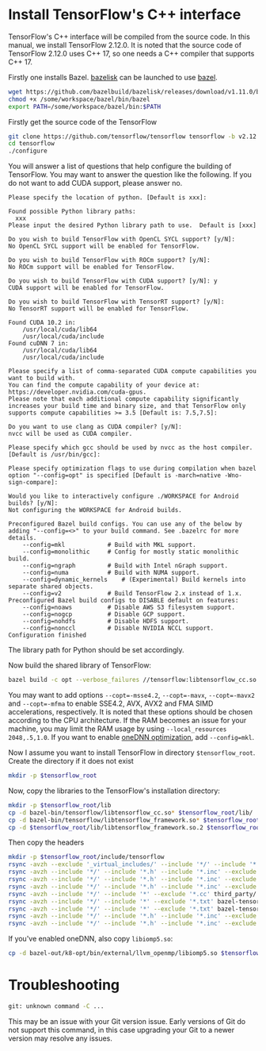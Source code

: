 # Install TensorFlow's C++ interface

TensorFlow's C++ interface will be compiled from the source code. In this manual, we install TensorFlow 2.12.0. It is noted that the source code of TensorFlow 2.12.0 uses C++ 17, so one needs a C++ compiler that supports C++ 17.

Firstly one installs Bazel. [bazelisk](https://github.com/bazelbuild/bazelisk) can be launched to use [bazel](https://github.com/bazelbuild/bazel).

```bash
wget https://github.com/bazelbuild/bazelisk/releases/download/v1.11.0/bazelisk-linux-amd64 -O /some/workspace/bazel/bin/bazel
chmod +x /some/workspace/bazel/bin/bazel
export PATH=/some/workspace/bazel/bin:$PATH
```

Firstly get the source code of the TensorFlow

```bash
git clone https://github.com/tensorflow/tensorflow tensorflow -b v2.12.0 --depth=1
cd tensorflow
./configure
```

You will answer a list of questions that help configure the building of TensorFlow. You may want to answer the question like the following. If you do not want to add CUDA support, please answer no.

```
Please specify the location of python. [Default is xxx]:

Found possible Python library paths:
  xxx
Please input the desired Python library path to use.  Default is [xxx]

Do you wish to build TensorFlow with OpenCL SYCL support? [y/N]:
No OpenCL SYCL support will be enabled for TensorFlow.

Do you wish to build TensorFlow with ROCm support? [y/N]:
No ROCm support will be enabled for TensorFlow.

Do you wish to build TensorFlow with CUDA support? [y/N]: y
CUDA support will be enabled for TensorFlow.

Do you wish to build TensorFlow with TensorRT support? [y/N]:
No TensorRT support will be enabled for TensorFlow.

Found CUDA 10.2 in:
    /usr/local/cuda/lib64
    /usr/local/cuda/include
Found cuDNN 7 in:
    /usr/local/cuda/lib64
    /usr/local/cuda/include

Please specify a list of comma-separated CUDA compute capabilities you want to build with.
You can find the compute capability of your device at: https://developer.nvidia.com/cuda-gpus.
Please note that each additional compute capability significantly increases your build time and binary size, and that TensorFlow only supports compute capabilities >= 3.5 [Default is: 7.5,7.5]:

Do you want to use clang as CUDA compiler? [y/N]:
nvcc will be used as CUDA compiler.

Please specify which gcc should be used by nvcc as the host compiler. [Default is /usr/bin/gcc]:

Please specify optimization flags to use during compilation when bazel option "--config=opt" is specified [Default is -march=native -Wno-sign-compare]:

Would you like to interactively configure ./WORKSPACE for Android builds? [y/N]:
Not configuring the WORKSPACE for Android builds.

Preconfigured Bazel build configs. You can use any of the below by adding "--config=<>" to your build command. See .bazelrc for more details.
    --config=mkl            # Build with MKL support.
    --config=monolithic     # Config for mostly static monolithic build.
    --config=ngraph         # Build with Intel nGraph support.
    --config=numa           # Build with NUMA support.
    --config=dynamic_kernels    # (Experimental) Build kernels into separate shared objects.
    --config=v2             # Build TensorFlow 2.x instead of 1.x.
Preconfigured Bazel build configs to DISABLE default on features:
    --config=noaws          # Disable AWS S3 filesystem support.
    --config=nogcp          # Disable GCP support.
    --config=nohdfs         # Disable HDFS support.
    --config=nonccl         # Disable NVIDIA NCCL support.
Configuration finished
```

The library path for Python should be set accordingly.

Now build the shared library of TensorFlow:

```bash
bazel build -c opt --verbose_failures //tensorflow:libtensorflow_cc.so
```

You may want to add options `--copt=-msse4.2`, `--copt=-mavx`, `--copt=-mavx2` and `--copt=-mfma` to enable SSE4.2, AVX, AVX2 and FMA SIMD accelerations, respectively. It is noted that these options should be chosen according to the CPU architecture. If the RAM becomes an issue for your machine, you may limit the RAM usage by using `--local_resources 2048,.5,1.0`. If you want to enable [oneDNN optimization](https://www.oneapi.io/blog/tensorflow-and-onednn-in-partnership/), add `--config=mkl`.

Now I assume you want to install TensorFlow in directory `$tensorflow_root`. Create the directory if it does not exist

```bash
mkdir -p $tensorflow_root
```

Now, copy the libraries to the TensorFlow's installation directory:

```bash
mkdir -p $tensorflow_root/lib
cp -d bazel-bin/tensorflow/libtensorflow_cc.so* $tensorflow_root/lib/
cp -d bazel-bin/tensorflow/libtensorflow_framework.so* $tensorflow_root/lib/
cp -d $tensorflow_root/lib/libtensorflow_framework.so.2 $tensorflow_root/lib/libtensorflow_framework.so
```

Then copy the headers

```bash
mkdir -p $tensorflow_root/include/tensorflow
rsync -avzh --exclude '_virtual_includes/' --include '*/' --include '*.h' --include '*.inc' --exclude '*' bazel-bin/ $tensorflow_root/include/
rsync -avzh --include '*/' --include '*.h' --include '*.inc' --exclude '*' tensorflow/cc $tensorflow_root/include/tensorflow/
rsync -avzh --include '*/' --include '*.h' --include '*.inc' --exclude '*' tensorflow/core $tensorflow_root/include/tensorflow/
rsync -avzh --include '*/' --include '*.h' --include '*.inc' --exclude '*' tensorflow/tsl $tensorflow_root/include/tensorflow/
rsync -avzh --include '*/' --include '*' --exclude '*.cc' third_party/ $tensorflow_root/include/third_party/
rsync -avzh --include '*/' --include '*' --exclude '*.txt' bazel-tensorflow/external/eigen_archive/Eigen/ $tensorflow_root/include/Eigen/
rsync -avzh --include '*/' --include '*' --exclude '*.txt' bazel-tensorflow/external/eigen_archive/unsupported/ $tensorflow_root/include/unsupported/
rsync -avzh --include '*/' --include '*.h' --include '*.inc' --exclude '*' bazel-tensorflow/external/com_google_protobuf/src/google/ $tensorflow_root/include/google/
rsync -avzh --include '*/' --include '*.h' --include '*.inc' --exclude '*' bazel-tensorflow/external/com_google_absl/absl/ $tensorflow_root/include/absl/
```

If you've enabled oneDNN, also copy `libiomp5.so`:

```bash
cp -d bazel-out/k8-opt/bin/external/llvm_openmp/libiomp5.so $tensorflow_root/lib/
```

# Troubleshooting

```bash
git: unknown command -C ...
```

This may be an issue with your Git version issue. Early versions of Git do not support this command, in this case upgrading your Git to a newer version may resolve any issues.
